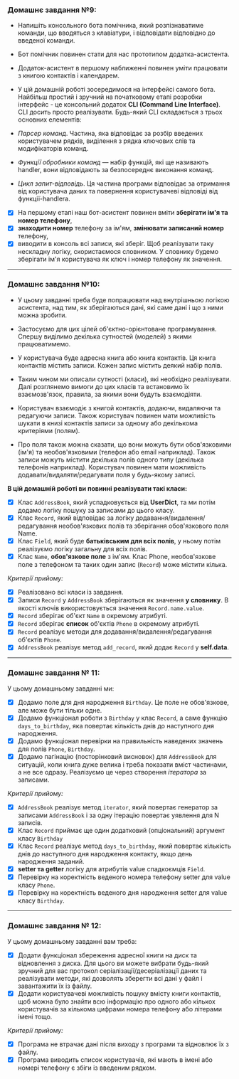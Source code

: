 ### Домашнє завдання №9:

- Напишіть консольного бота помічника, який розпізнаватиме команди, що вводяться з клавіатури, і відповідати відповідно до введеної команди.
- Бот помічник повинен стати для нас прототипом додатка-асистента. 
- Додаток-асистент в першому наближенні повинен уміти працювати з книгою контактів і календарем. 
- У цій домашній роботі зосередимося на інтерфейсі самого бота. 
Найбільш простий і зручний на початковому етапі розробки інтерфейс - це консольний додаток __CLI (Command Line Interface)__. 
CLI досить просто реалізувати. Будь-який CLI складається з трьох основних елементів:

- _Парсер команд_. Частина, яка відповідає за розбір введених користувачем рядків, 
  виділення з рядка ключових слів та модифікаторів команд.
- _Функції обробники команд_ — набір функцій, які ще називають handler, 
  вони відповідають за безпосереднє виконання команд.
- _Цикл запит-відповідь_. Ця частина програми відповідає за отримання від користувача даних та повернення користувачеві відповіді від функції-handlerа.

- [x] На першому етапі наш бот-асистент повинен вміти __зберігати ім'я та номер телефону__, 
- [x] __знаходити номер__ телефону за ім'ям, __змінювати записаний номер__ телефону, 
- [x] виводити в консоль всі записи, які зберіг. Щоб реалізувати таку нескладну логіку, скористаємося словником. 
У словнику будемо зберігати ім'я користувача як ключ і номер телефону як значення.
___
### Домашнє завдання №10:

- У цьому завданні треба буде попрацювати над внутрішньою логікою асистента, над тим, 
як зберігаються дані, які саме дані і що з ними можна зробити.

- Застосуємо для цих цілей об'єктно-орієнтоване програмування. 
Спершу виділимо декілька сутностей (моделей) з якими працюватимемо.

- У користувача буде адресна книга або книга контактів. Ця книга контактів містить записи. 
Кожен запис містить деякий набір полів.

- Таким чином ми описали сутності (класи), які необхідно реалізувати. 
Далі розглянемо вимоги до цих класів та встановимо їх взаємозв'язок, правила, за якими вони будуть взаємодіяти.

- Користувач взаємодіє з книгой контактів, додаючи, видаляючи та редагуючи записи. 
Також користувач повинен мати можливість шукати в книзі контактів записи за одному або декількома критеріями (полям).

- Про поля також можна сказати, що вони можуть бути обов'язковими (ім'я) та необов'язковими (телефон або email наприклад). 
Також записи можуть містити декілька полів одного типу (декілька телефонів наприклад). 
Користувач повинен мати можливість додавати/видаляти/редагувати поля у будь-якому записі.

__В цій домашній роботі ви повинні реалізувати такі класи:__

- [x] Клас `AddressBook`, який успадковується від __UserDict__, та ми потім додамо логіку пошуку за записами до цього класу.
- [x] Клас `Record`, який відповідає за логіку додавання/видалення/редагування необов'язкових полів та зберігання обов'язкового поля Name.
- [x] Клас `Field`, який буде __батьківським для всіх полів__, у ньому потім реалізуємо логіку загальну для всіх полів.
- [x] Клас `Name`, __обов'язкове поле__ з ім'ям.
    Клас Phone, необов'язкове поле з телефоном та таких один запис (`Record`) може містити кілька.

_Критерії прийому:_

- [x] Реалізовано всі класи із завдання.
- [x] Записи `Record` у `AddressBook` зберігаються як значення __у словнику__. В якості ключів використовується значення `Record.name.value`.
- [x] `Record` зберігає об'єкт `Name` в окремому атрибуті.
- [x] `Record` зберігає __список__ об'єктів `Phone` в окремому атрибуті.
- [x] `Record` реалізує методи для додавання/видалення/редагування об'єктів `Phone`.
- [x] `AddressBook` реалізує метод `add_record`, який додає `Record` у __self.data__.

___
### Домашнє завдання № 11:
У цьому домашньому завданні ми:

- [x] Додамо поле для дня народження `Birthday`. Це поле не обов'язкове, але може бути тільки одне.
- [x] Додамо функціонал роботи з `Birthday` у клас `Record`, а саме функцію `days_to_birthday`, яка повертає кількість днів до наступного дня народження.
- [x] Додамо функціонал перевірки на правильність наведених значень для полів `Phone`, `Birthday`.
- [x] Додамо пагінацію (посторінковий висновок) для `AddressBook` для ситуацій, коли книга дуже велика і треба показати вміст частинами, а не все одразу. Реалізуємо це через створення _ітератора_ за записами.

_Критерії прийому:_

  - [x] `AddressBook` реалізує метод `iterator`, який повертає генератор за записами `AddressBook` і за одну ітерацію повертає уявлення для N записів.
  - [x] Клас `Record` приймає ще один додатковий (опціональний) аргумент класу `Birthday`
  - [x] Клас `Record` реалізує метод `days_to_birthday`, який повертає кількість днів до наступного дня народження контакту, якщо день народження заданий.
  - [x] __setter та getter__ логіку для атрибутів value спадкоємців `Field`.
  - [x] Перевірку на коректність веденого номера телефону setter для value класу `Phone`.
  - [x] Перевірку на коректність веденого дня народження setter для value класу `Birthday`.

---
### Домашнє завдання № 12:
У цьому домашньому завданні вам треба:

- [x] Додати функціонал збереження адресної книги на диск та відновлення з диска. Для цього ви можете вибрати будь-який зручний для вас протокол серіалізації/десеріалізації даних та реалізувати методи, які дозволять зберегти всі дані у файл і завантажити їх із файлу.
- [x] Додати користувачеві можливість пошуку вмісту книги контактів, щоб можна було знайти всю інформацію про одного або кількох користувачів за кількома цифрами номера телефону або літерами імені тощо.

_Критерії прийому:_

  - [x] Програма не втрачає дані після виходу з програми та відновлює їх з файлу.
  - [x] Програма виводить список користувачів, які мають в імені або номері телефону є збіги із введеним рядком.
